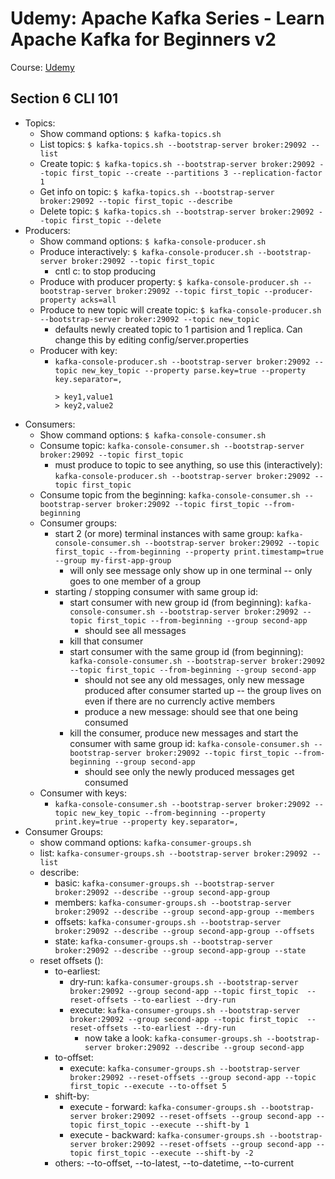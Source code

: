 # Udemy: Apache Kafka Series - Learn Apache Kafka for Beginners v2

Course: [Udemy](https://www.udemy.com/course/apache-kafka/)

## Section 6 CLI 101
* Topics:
  * Show command options: `$ kafka-topics.sh`
  * List topics: `$ kafka-topics.sh --bootstrap-server broker:29092 --list`
  * Create topic: `$ kafka-topics.sh --bootstrap-server broker:29092 --topic first_topic --create --partitions 3 --replication-factor 1`
  * Get info on topic: `$ kafka-topics.sh --bootstrap-server broker:29092 --topic first_topic --describe`
  * Delete topic: `$ kafka-topics.sh --bootstrap-server broker:29092 --topic first_topic --delete`
* Producers:
  * Show command options: `$ kafka-console-producer.sh`
  * Produce interactively: `$ kafka-console-producer.sh --bootstrap-server broker:29092 --topic first_topic`
    * cntl c: to stop producing
  * Produce with producer property: `$ kafka-console-producer.sh --bootstrap-server broker:29092 --topic first_topic --producer-property acks=all`
  * Produce to new topic will create topic: `$ kafka-console-producer.sh --bootstrap-server broker:29092 --topic new_topic`
    * defaults newly created topic to 1 partision and 1 replica.  Can change this by editing config/server.properties
  * Producer with key:
    * `kafka-console-producer.sh --bootstrap-server broker:29092 --topic new_key_topic --property parse.key=true --property key.separator=,`
      ```
      > key1,value1
      > key2,value2
      ```
* Consumers:
  * Show command options: `$ kafka-console-consumer.sh`
  * Consume topic: `kafka-console-consumer.sh --bootstrap-server broker:29092 --topic first_topic`
    * must produce to topic to see anything, so use this (interactively): `kafka-console-producer.sh --bootstrap-server broker:29092 --topic first_topic`
  * Consume topic from the beginning: `kafka-console-consumer.sh --bootstrap-server broker:29092 --topic first_topic --from-beginning`
  * Consumer groups:
    * start 2 (or more) terminal instances with same group: `kafka-console-consumer.sh --bootstrap-server broker:29092 --topic first_topic --from-beginning --property print.timestamp=true --group my-first-app-group`
      - will only see message only show up in one terminal -- only goes to one member of a group
    * starting / stopping consumer with same group id:
      * start consumer with new group id (from beginning): `kafka-console-consumer.sh --bootstrap-server broker:29092 --topic first_topic --from-beginning --group second-app`
        - should see all messages
      * kill that consumer
      * start consumer with the same group id (from beginning): `kafka-console-consumer.sh --bootstrap-server broker:29092 --topic first_topic --from-beginning --group second-app`
        - should not see any old messages, only new message produced after consumer started up -- the group lives on even if there are no currencly active members
        - produce a new message: should see that one being consumed
      * kill the consumer, produce new messages and start the consumer with same group id:  `kafka-console-consumer.sh --bootstrap-server broker:29092 --topic first_topic --from-beginning --group second-app`
        - should see only the newly produced messages get consumed
  * Consumer with keys:
    * `kafka-console-consumer.sh --bootstrap-server broker:29092 --topic new_key_topic --from-beginning --property print.key=true --property key.separator=,`
* Consumer Groups:
  * show command options: `kafka-consumer-groups.sh`
  * list: `kafka-consumer-groups.sh --bootstrap-server broker:29092 --list`
  * describe:
    * basic: `kafka-consumer-groups.sh --bootstrap-server broker:29092 --describe --group second-app-group`
    * members: `kafka-consumer-groups.sh --bootstrap-server broker:29092 --describe --group second-app-group --members`
    * offsets: `kafka-consumer-groups.sh --bootstrap-server broker:29092 --describe --group second-app-group --offsets`
    * state: `kafka-consumer-groups.sh --bootstrap-server broker:29092 --describe --group second-app-group --state`
  * reset offsets ():
    * to-earliest: 
      * dry-run: `kafka-consumer-groups.sh --bootstrap-server broker:29092 --group second-app --topic first_topic  --reset-offsets --to-earliest --dry-run`
      * execute: `kafka-consumer-groups.sh --bootstrap-server broker:29092 --group second-app --topic first_topic  --reset-offsets --to-earliest --dry-run`
        * now take a look: `kafka-consumer-groups.sh --bootstrap-server broker:29092 --describe --group second-app`
    * to-offset:
      * execute: `kafka-consumer-groups.sh --bootstrap-server broker:29092 --reset-offsets --group second-app --topic first_topic --execute --to-offset 5`
    * shift-by: 
      * execute - forward: `kafka-consumer-groups.sh --bootstrap-server broker:29092 --reset-offsets --group second-app --topic first_topic --execute --shift-by 1`
      * execute - backward: `kafka-consumer-groups.sh --bootstrap-server broker:29092 --reset-offsets --group second-app --topic first_topic --execute --shift-by -2`
    * others: --to-offset, --to-latest, --to-datetime, --to-current 
